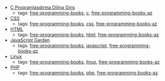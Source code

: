 * [C Proqramlaşdırma Dilinə Giriş](http://ilkaddimlar.com/C-Proqramlasdirma-dili/428/Giris)
    * tags: [free-programming-books](../tags/free-programming-books.md), [c](../tags/c.md), [free-programming-books-az](../tags/free-programming-books-az.md)
* [CSS](http://ilkaddimlar.com/kateqoriya12/CSS)
    * tags: [free-programming-books](../tags/free-programming-books.md), [css](../tags/css.md), [free-programming-books-az](../tags/free-programming-books-az.md)
* [HTML](http://ilkaddimlar.com/HTML/36/Esas-aletler-El-ile-islemeyi-oyrenirik)
    * tags: [free-programming-books](../tags/free-programming-books.md), [html](../tags/html.md), [free-programming-books-az](../tags/free-programming-books-az.md)
* [JavaScript Garden](http://ilkaddimlar.com/JavaScript/182/Obyekt-anlayisi)
    * tags: [free-programming-books](../tags/free-programming-books.md), [javascript](../tags/javascript.md), [free-programming-books-az](../tags/free-programming-books-az.md)
* [Linux](http://ilkaddimlar.com/Linux/Linux/18/Linux)
    * tags: [free-programming-books](../tags/free-programming-books.md), [linux](../tags/linux.md), [free-programming-books-az](../tags/free-programming-books-az.md)
* [PHP](http://ilkaddimlar.com/PHP/PHP/17/PHP)
    * tags: [free-programming-books](../tags/free-programming-books.md), [php](../tags/php.md), [free-programming-books-az](../tags/free-programming-books-az.md)
